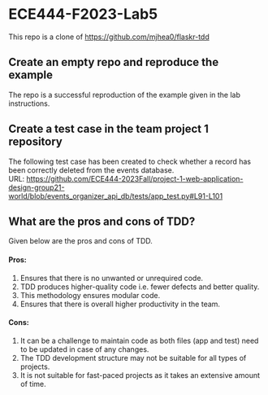 # ECE444-F2023-Lab5
This repo is a clone of https://github.com/mjhea0/flaskr-tdd

## Create an empty repo and reproduce the example
The repo is a successful reproduction of the example given in the lab instructions.

## Create a test case in the team project 1 repository
The following test case has been created to check whether a record has been correctly deleted from the events database.      
URL: https://github.com/ECE444-2023Fall/project-1-web-application-design-group21-world/blob/events_organizer_api_db/tests/app_test.py#L91-L101

## What are the pros and cons of TDD?
Given below are the pros and cons of TDD.

#### Pros:  
1. Ensures that there is no unwanted or unrequired code.
2. TDD produces higher-quality code i.e. fewer defects and better quality.
3. This methodology ensures modular code.
4. Ensures that there is overall higher productivity in the team.

#### Cons:  
1. It can be a challenge to maintain code as both files (app and test) need to be updated in case of any changes.
2. The TDD development structure may not be suitable for all types of projects.
3. It is not suitable for fast-paced projects as it takes an extensive amount of time.
